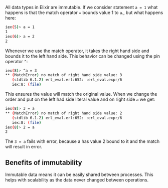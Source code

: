 All data types in Elixir are immutable. If we consider statement `a = 1` what happens is that the match operator `=` bounds value 1 to `a`., but what happens here:
```sh
iex(5)> a = 1  
1  
iex(6)> a = 2  
2
```
Whenever we use the match operator, it takes the right hand side and bounds it to the left hand side. This behavior can be changed using the pin operator `^`:
```sh
iex(8)> ^a = 3  
** (MatchError) no match of right hand side value: 3  
   (stdlib 6.1.2) erl_eval.erl:652: :erl_eval.expr/6  
   iex:8: (file)
```
This ensures the value will match the original value. When we change the order and put on the left had side literal value and on right side `a` we get:
```sh
iex(8)> 3 = a  
** (MatchError) no match of right hand side value: 2  
   (stdlib 6.1.2) erl_eval.erl:652: :erl_eval.expr/6  
   iex:8: (file)  
iex(8)> 2 = a  
2
```
The `3 = a` fails with error, because a has value 2 bound to it and the match will result in error.
## Benefits of immutability
Immutable data means it can be easily shared between processes. This helps with scalability as the data never changed between operations.